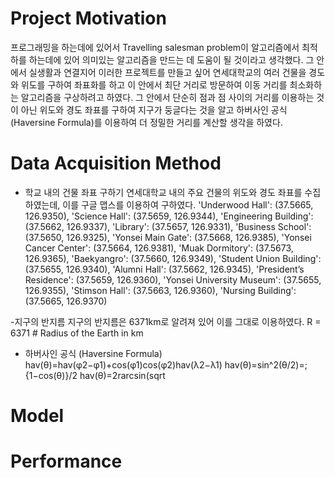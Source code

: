 # Project Motivation
프로그래밍을 하는데에 있어서 Travelling salesman problem이 알고리즘에서 최적하를 하는데에 있어 의미있는 알고리즘을 만드는 데 도움이 될 것이라고 생각했다. 그 안에서 실생활과 연결지어 이러한 프로젝트를 만들고 싶어 연세대학교의 여러 건물을 경도와 위도를 구하여 좌표화를 하고 이 안에서 최단 거리로 방문하여 이동 거리를 최소화하는 알고리즘을 구상하려고 하였다. 그 안에서 단순히 점과 점 사이의 거리를 이용하는 것이 아닌 위도와 경도 좌표를 구하여 지구가 둥글다는 것을 알고 하버사인 공식(Haversine Formula)를 이용하여 더 정밀한 거리를 계산할 생각을 하였다.

# Data Acquisition Method
- 학교 내의 건물 좌표 구하기
연세대학교 내의 주요 건물의 위도와 경도 좌표를 수집하였는데, 이를 구글 맵스를 이용하여 구하였다.
'Underwood Hall': (37.5665, 126.9350), 'Science Hall': (37.5659, 126.9344),
'Engineering Building': (37.5662, 126.9337), 'Library': (37.5657, 126.9331),
'Business School': (37.5650, 126.9325), 'Yonsei Main Gate': (37.5668, 126.9385),
'Yonsei Cancer Center': (37.5664, 126.9381), 'Muak Dormitory': (37.5673, 126.9365),
'Baekyangro': (37.5660, 126.9349), 'Student Union Building': (37.5655, 126.9340),
'Alumni Hall': (37.5662, 126.9345), 'President’s Residence': (37.5659, 126.9360),
'Yonsei University Museum': (37.5655, 126.9355), 'Stimson Hall': (37.5663, 126.9360),
'Nursing Building': (37.5665, 126.9370)

-지구의 반지름
지구의 반지름은 6371km로 알려져 있어 이를 그대로 이용하였다.
R = 6371  # Radius of the Earth in km

- 하버사인 공식 (Haversine Formula)
hav(θ)=hav(φ2−φ1)+cos(φ1)cos(φ2)hav(λ2−λ1)
hav(θ)=sin^2(θ/2)=;{1−cos(θ)}/2
hav(​θ)=2rarcsin(sqrt

# Model
# Performance

